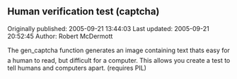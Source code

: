 ## Human verification test (captcha)

Originally published: 2005-09-21 13:44:03
Last updated: 2005-09-21 20:52:45
Author: Robert McDermott

The gen_captcha function generates an image containing text thats easy for a human to read, but difficult for a computer. This allows you create a test to tell humans and computers apart. (requires PIL)